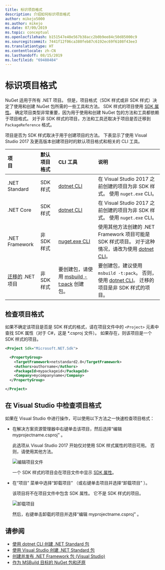 ```yaml
---
title: 标识项目格式
description: 介绍如何标识项目格式
author: mikejo5000
ms.author: mikejo
ms.date: 07/09/2019
ms.topic: conceptual
ms.openlocfilehash: b151547e40e567b38acc2b0b9ee84c50d85000c9
ms.sourcegitcommit: 7441f12f06ca380feb87c6192ec69f6108f43ee3
ms.translationtype: HT
ms.contentlocale: zh-CN
ms.lasthandoff: 08/15/2019
ms.locfileid: "69488484"
---
```

# <a name="identify-the-project-format"></a>标识项目格式

NuGet 适用于所有 .NET 项目。 但是，项目格式（SDK 样式或非 SDK 样式）决定了使用和创建 NuGet 包所需的一些工具和方法。 SDK 样式的项目使用 [SDK 属性](/dotnet/core/tools/csproj#additions)。 确定项目类型非常重要，因为用于使用和创建 NuGet 包的方法和工具都依赖于项目格式。 对于非 SDK 样式的项目，方法和工具还取决于项目是否迁移到 `PackageReference` 格式。

项目是否为 SDK 样式取决于用于创建项目的方法。 下表显示了使用 Visual Studio 2017 及更高版本创建项目时的默认项目格式和相关的 CLI 工具。

| 项目&nbsp;&nbsp;&nbsp;&nbsp;&nbsp;&nbsp;&nbsp;&nbsp;&nbsp;&nbsp;&nbsp;&nbsp;&nbsp;&nbsp; | 默认项目格式 | CLI 工具&nbsp;&nbsp;&nbsp;&nbsp;&nbsp;&nbsp;&nbsp;&nbsp;&nbsp; | 说明 |
|:------------- |:-------------|:-----|:-----|
| .NET Standard | SDK 样式 | [dotnet CLI](../install-nuget-client-tools.md#dotnetexe-cli) | 在 Visual Studio 2017 之前创建的项目为非 SDK 样式。 使用 `nuget.exe` CLI。 |
| .NET Core | SDK 样式 | [dotnet CLI](../install-nuget-client-tools.md#dotnetexe-cli) | 在 Visual Studio 2017 之前创建的项目为非 SDK 样式。 使用 `nuget.exe` CLI。 |
| .NET Framework | 非 SDK 样式 | [nuget.exe CLI](../install-nuget-client-tools.md#nugetexe-cli) | 使用其他方法创建的 .NET Framework 项目可能是 SDK 样式项目。 对于这种情况，请改为使用 [dotnet CLI](../install-nuget-client-tools.md#dotnetexe-cli)。 |
| [迁移的](../consume-packages/migrate-packages-config-to-package-reference.md) .NET 项目 | 非 SDK 样式| 要创建包，请使用 [msbuild -t:pack](../consume-packages/migrate-packages-config-to-package-reference.md#create-a-package-after-migration) 创建包。 | 要创建包，建议使用 `msbuild -t:pack`。 否则，使用 [dotnet CLI](../install-nuget-client-tools.md#dotnetexe-cli)。 迁移的项目是非 SDK 样式的项目。 |

## <a name="check-the-project-format"></a>检查项目格式

如果不确定该项目是否是 SDK 样式的格式，请在项目文件中的 `<Project>` 元素中查找 SDK 属性（对于 C#，这是 *.csproj 文件）。 如果存在，则该项目是一个 SDK 样式的项目。

```xml
<Project Sdk="Microsoft.NET.Sdk">

  <PropertyGroup>
    <TargetFramework>netstandard2.0</TargetFramework>
    <Authors>authorname</Authors>
    <PackageId>mypackageid</PackageId>
    <Company>mycompanyname</Company>
  </PropertyGroup>

</Project>
```

## <a name="check-the-project-format-in-visual-studio"></a>在 Visual Studio 中检查项目格式

如果在 Visual Studio 中进行操作，可以使用以下方法之一快速检查项目格式：

- 在解决方案资源管理器中右键单击该项目，然后选择“编辑 myprojectname.csproj”  。

   此选项从 Visual Studio 2017 开始仅对使用 SDK 样式属性的项目可用。 否则，请使用其他方法。

   ![编辑项目文件](media/edit-project-file.png)

   一个 SDK 样式的项目会在项目文件中显示 [SDK 属性](/dotnet/core/tools/csproj#additions)。
   
- 在“项目”  菜单中选择“卸载项目”  （或右键单击项目并选择“卸载项目”  ）。

   该项目将不在项目文件中包含 SDK 属性。 它不是 SDK 样式的项目。

   ![卸载项目](media/unload-project.png)

   然后，右键单击卸载的项目并选择“编辑 myprojectname.csproj”  。

## <a name="see-also"></a>请参阅

- [使用 dotnet CLI 创建 .NET Standard 包](../quickstart/create-and-publish-a-package-using-the-dotnet-cli.md)
- [使用 Visual Studio 创建 .NET Standard 包](../quickstart/create-and-publish-a-package-using-visual-studio.md)
- [创建并发布 .NET Framework 包 (Visual Studio)](../quickstart/create-and-publish-a-package-using-visual-studio-net-framework.md)
- [作为 MSBuild 目标的 NuGet 包和还原](../reference/msbuild-targets.md)
